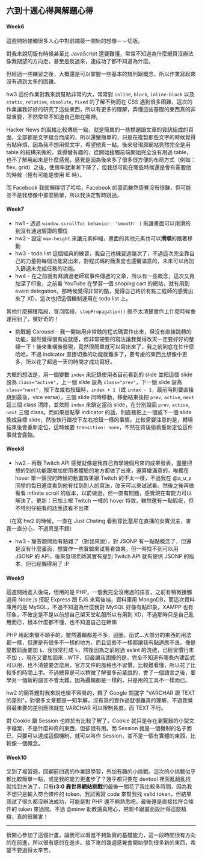 ## 六到十週心得與解題心得

#### Week6

這週開始接觸很多人心中對前端最一開始的想像－－切版。

對我來說切版有時候甚至比 JavaScript 還要難懂，常常不知道為什麼網頁沒辦法像我期望的方向走，甚至是反過來，連成功了都不知道為什麼。

但經過一些練習之後，大概還是可以掌握一些基本的規則跟概念，所以作業寫起來沒有遇到太多的困難。

hw3 這份作業對我來說幫助非常的大，常常對 `inline`, `block`, `inline-block` 以及 `static`, `relative`, `absolute`, `fixed` 的了解不夠而在 CSS 遇到很多困難，這次的作業讓我好好的研究了這些東西，所以有更多的理解，弄懂這些基礎的東西真的非常重要，不然常常不知道自己錯在哪裡。

Hacker News 的風格比較傳統一點，就是簡單的一些標題跟文章的資訊組成的頁面，全部都是文字組合而成的，所以還蠻簡單的，只是在複製那些文字的時候覺得有點麻煩，因為我不想用假文字，希望他真一點。後來發現原網站竟然完全是用 table 的結構來做的，覺得蠻有趣的，從開始接觸前端開始完全沒有用過 table，也不了解用起來是什麼感覺，感覺是因為後來多了很多很方便的布局方式（例如：flex, grid）之後，使用率就漸漸下降了，但我想可能在哪些時候還是會有需要他的時候（極有可能是使用 IE 時）。

而 Facebook 我就懶得切了哈哈，Facebook 的畫面雖然感覺沒有很難，但可能並不是我想像中那麼簡單，所以我決定暫時跳過。

#### Week7

- hw1 - 透過 `window.scrollTo( behavior: 'smooth' )` 來讓畫面可以用滑的到沒有通過驗證的欄位
- hw2 - 設定 `max-height` 來讓元素伸縮，畫面的其他元素也可以**滑順**的跟著移動
- hw3 - todo list 這個經典的練習，我自己也練習過幾次了，不過這次完全靠自己的力量把每個功能寫出來，對程式碼的簡潔度也還蠻滿意的，未來可以再加入篩選未完成任務的功能。
- hw4 - 在之前就有拜讀過老師寫事件傳遞的文章，所以有一些概念，這次又再加深了印象，之前看 YouTube 在學寫一個 shoping cart 的網站，就有用到 event delegation，那時候覺得非常的酷，覺得自己終於有點工程師的感覺出來了 XD，這次也把這個機制運用在 todo list 上。

其他什麼捕獲階段、冒泡階段、`stopPropagation()` 就不太清楚實作上什麼時候會運用到了，蠻好奇的！

- 挑戰題 Carousel - 我一開始用非常醜的程式碼實作出來，但沒有直接跳轉的功能，雖然覺得很有成就感，但非常硬要的寫法讓我覺得改天一定要好好的整頓一下！後來重構後發現，竟然很簡單就可以寫出來了，我之前到底在忙什麼哈哈，不過 indicator 直接切換的功能就難多了，要考慮的東西比想像中更多，所以花了超過一天的時間才成功寫好。

大概的想法是，用一個變數 `index` 來記錄使用者目前看到的 slide 並把這個 slide 設為 `class="active"`，上一個 slide 設為 `class="prev"`，下一個 slide 設為 `class="next"`，按下左或右按鈕時，`index + 1`（或 `index - 1`，最前時則要直接跳到最後，vice versa），三個 slide 同時移動，移動結束後把 `prev`, `active`, `next` 這三個 class 清除，並依照 `index` 來鎖定當前 slide，在分別設回 `prev`, `active`, `next` 三個 class。而如果是點擊 indicator 的話，則直接把上一個或下一個 slide 換成目標 slide，然後執行跟按下左右按鈕一樣的事情。比較需要注意的是，轉場結束後會重新定位，這時候要 `transition: none`，不然在背後偷偷重新定位這件事就會露餡。

#### Week8

- hw2 - 再戰 Twitch API 感覺就像是我自己自學幾個月來的成果發表，盡量把想的到的功能跟增加使用者體驗的地方都做了出來，還算蠻滿意的，唯獨在 hover 單一實況的時候的動畫效果跟 Twitch 的不太一樣，不過我在 @a_u_z 同學的每日進度看到他有找到別人的寫法，改天可以來試試看。然後之後再做看看 infinite scroll 的版本，以前做過，但一直有問題，感覺現在有能力可以解決了。更新：已加上根 Twitch 一樣的 hover 特效，雖然還有一點瑕疵，但不特別仔細看的話應該看不出來

（在寫 hw2 的時候，一直在 Just Chating 看到穿比基尼在直播的女實況主，害我一直分心，不過真是不錯）

- hw3 - 簡答題開始有點難了（對我來說），對 JSONP 有一點點概念了，但還是沒有什麼畫面，想實作一些實驗來試看看效果，但一時找不到可以用 JSONP 的 API，後來發現老師其實有提到 Twitch API 就有提供 JSONP 的版本，但已經懶得用了 :P

#### Week9

這週開始進入後端，但用的是 PHP，一個我完全沒用過的語言，之前有稍微接觸過用 Node.js 搭配 Express 跟 EJS 來寫後端，資料庫用 MongoDB，而這次資料庫用的是 MySQL，不過不知道為什麼我對 MySQL 好像有點印象，XAMPP 也有印象，不確定是不是以前想自己架天堂私服所以有用到 XD，不過那時只是自己亂用而已，根本什麼都不懂，也不知道自己在幹嘛

PHP 用起來蠻不順手的，雖然邏輯都差不多，迴圈、函式…大部分的東西的用法都一樣，但還是有很多不一樣的地方，而且這些不一樣都讓我有點適應不良。像是變數前面要加 `$`，我很常打成 `%`，然後因為之前經過 eslint 的洗禮，已經習慣行末不加 `;`，現在又要加回來...WTF，但最讓我困擾的是，完全不知道有哪些內建函式可以用，也不清楚要怎麼用，官方文件的風格也不習慣，比較難看懂，所以花了比較多的時間上手。不過總算是可以稍微了解很多前輩說的，會了一個語言之後，要學另一個新的語言不會太難，因為邏輯都是一樣的，只是用的工具不一樣而已。

hw2 的簡答題對我來說也蠻不容易的，餵了 Google 關鍵字 "VARCHAR 跟 TEXT 的差別"，對很多文章都是一知半解，沒有真的實作過就很難真的理解，不過我覺得最重要的差別應該就在 VARCHAR 可以限制長度，而 TEXT 不行。

對 Cookie 跟 Session 也終於有比較了解了，Cookie 就只是存在瀏覽器的小型文字檔案，不是什麼神奇的東西，但卻很有用。而 Session 就是一個機制的名子而已，只要可以達成這個機制，就可以叫作 Session，並不是一個有實體的東西，比較像一個概念。

#### Week10

又到了複習週，回顧前四週的作業跟學習，外加有趣的小挑戰。這次的小挑戰似乎都比較簡單一點，或是我的能力更進步了？幾乎都只要在 devtool 裡面亂翻亂找就找到方法了，只有**r3:0 異世界網站挑戰**的最後一關花了我比較多時間，因為我不想只是輸入符合條件的 token，我試著寫 code 來幫我找 valid token，但結果我試了很久都沒辦法成功，可能是對 PHP 還不夠熟悉吧，最後還是直接找符合條件的 token 來過關。不過 @minw 助教還真用心，把關卡跟畫面設計得這麼精緻，真的很厲害！

-----
很開心參加了這個計畫，讓我可以增進不夠紮實的基礎能力，這一段時間很有方向的在前進，所以很有感的在進步。接下來的幾週感覺會開始學到很多新的東西，希望不要過得太辛苦。